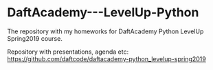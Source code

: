 # DaftAcademy---LevelUp-Python

The repository with my homeworks for DaftAcademy Python LevelUp Spring2019 course.

Repository with presentations, agenda etc: https://github.com/daftcode/daftacademy-python_levelup-spring2019
